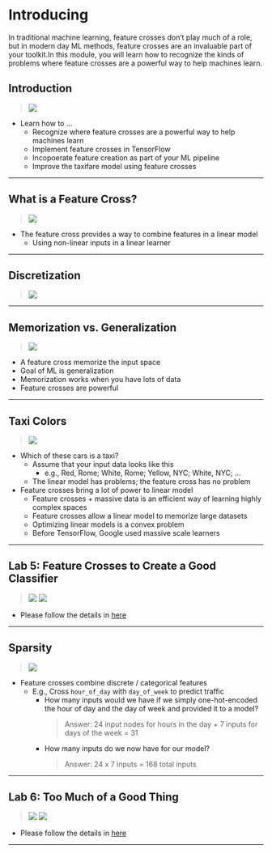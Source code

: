# Introducing 

In traditional machine learning, feature crosses don’t play much of a role, but in modern day ML methods, feature crosses are an invaluable part of your toolkit.In this module, you will learn how to recognize the kinds of problems where feature crosses are a powerful way to help machines learn.

## Introduction

> [![](https://img.youtube.com/vi/zSR-_a8P63M/0.jpg)](https://youtu.be/zSR-_a8P63M)

* Learn how to ...
    * Recognize where feature crosses are a powerful way to help machines learn
    * Implement feature crosses in TensorFlow
    * Incopoerate feature creation as part of your ML pipeline
    * Improve the taxifare model using feature crosses

---
## What is a Feature Cross?

> [![](https://img.youtube.com/vi/kxZfu2Anu6s/0.jpg)](https://youtu.be/kxZfu2Anu6s)

* The feature cross provides a way to combine features in a linear model
    * Using non-linear inputs in a linear learner

---
## Discretization

> [![](https://img.youtube.com/vi/jXkkcF-xQ5I/0.jpg)](https://youtu.be/jXkkcF-xQ5I)

---
## Memorization vs. Generalization

> [![](https://img.youtube.com/vi/R8evI4-EyJc/0.jpg)](https://youtu.be/R8evI4-EyJc)

* A feature cross memorize the input space
* Goal of ML is generalization
* Memorization works when you have lots of data
* Feature crosses are powerful

---
## Taxi Colors

> [![](https://img.youtube.com/vi/YRZkcp2ZIjI/0.jpg)](https://youtu.be/YRZkcp2ZIjI)

* Which of these cars is a taxi?
    * Assume that your input data looks like this
        * e.g., Red, Rome; White, Rome; Yellow, NYC; White, NYC; ...
    * The linear model has problems; the feature cross has no problem
* Feature crosses bring a lot of power to linear model
    * Feature crosses + massive data is an efficient way of learning highly complex spaces
    * Feature crosses allow a linear model to memorize large datasets
    * Optimizing linear models is a convex problem
    * Before TensorFlow, Google used massive scale learners

---
## Lab 5: Feature Crosses to Create a Good Classifier

> [![](https://img.youtube.com/vi/w5AV3NXa3FQ/0.jpg)](https://youtu.be/w5AV3NXa3FQ)
> [![](https://img.youtube.com/vi/8LujL7KG5uk/0.jpg)](https://youtu.be/8LujL7KG5uk)

* Please follow the details in [here](./Lab-5.md)

---
## Sparsity

> [![](https://img.youtube.com/vi/_u7UXnpOEt0/0.jpg)](https://youtu.be/_u7UXnpOEt0)

* Feature crosses combine discrete / categorical features
    * E.g., Cross `hour_of_day` with `day_of_week` to predict traffic
        * How many inputs would we have if we simply one-hot-encoded the hour of day and the day of week and provided it to a model?
            > Answer: 24 input nodes for hours in the day + 7 inputs for days of the week = 31
        * How many inputs do we now have for our model?
            > Answer: 24 x 7 inputs = 168 total inputs



---
## Lab 6: Too Much of a Good Thing

> [![](https://img.youtube.com/vi//0.jpg)](https://youtu.be/)
> [![](https://img.youtube.com/vi//0.jpg)](https://youtu.be/)

* Please follow the details in [here](./Lab-6.md)

---

